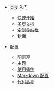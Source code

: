 <!-- _navbar.md -->

* :cn: 入门

  * [快速开始](https://docsify.js.org/#/zh-cn/quickstart)
  * [多页文档]([zh-cn/more-pages.md](https://docsify.js.org/#/zh-cn/more-pages))
  * [定制导航栏](https://docsify.js.org/#/zh-cn/custom-navbar)
  * [封面](https://docsify.js.org/#/zh-cn/cover)


* 配置
  * [配置项](https://docsify.js.org/#/zh-cn/configuration.md)
  * [主题](https://docsify.js.org/#/zh-cn/themes.md)
  * [使用插件](https://docsify.js.org/#/zh-cn/plugins.md)
  * [Markdown 配置](https://docsify.js.org/#/zh-cn/markdown.md)
  * [代码高亮](https://docsify.js.org/#/zh-cn/language-highlight.md)